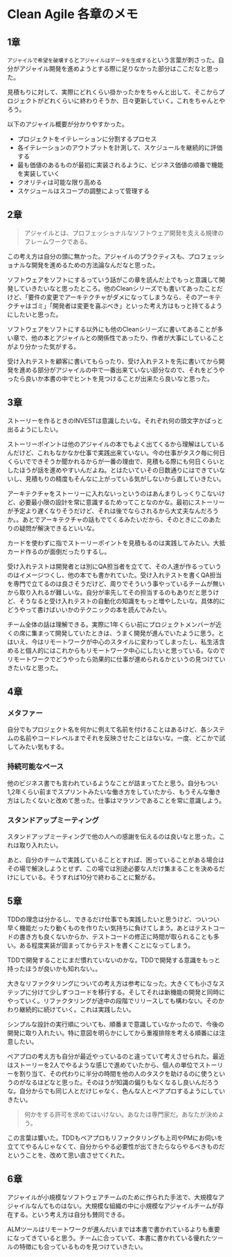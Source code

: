 # Clean Agile 各章のメモ

## 1章

`アジャイルで希望を破壊する`と`アジャイルはデータを生成する`という言葉が刺さった。自分がアジャイル開発を進めようとする際に足りなかった部分はここだなと思った。

見積もりに対して、実際にどれくらい掛かったかをちゃんと出して、そこからプロジェクトがどれくらいに終わりそうか、日々更新していく。これをちゃんとやろう。

以下のアジャイル概要が分かりやすかった。

- プロジェクトをイテレーションに分割するプロセス
- 各イテレーションのアウトプットを計測して、スケジュールを継続的に評価する
- 最も価値のあるものが最初に実装されるように、ビジネス価値の順番で機能を実装していく
- クオリティは可能な限り高める
- スケジュールはスコープの調整によって管理する

## 2章

> アジャイルとは、プロフェッショナルなソフトウェア開発を支える規律のフレームワークである。

この考え方は自分の頭に無かった。アジャイルのプラクティスも、プロフェッショナルな開発を進めるための方法論なんだなと思った。

ソフトウェアをソフトにするっていう話がこの章を読んだ上でもっと意識して開発していきたいなと思ったところ。他のCleanシリーズでも書いてあったことだけど、「要件の変更でアーキテクチャがダメになってしまうなら、そのアーキテクチャはゴミ」「開発者は変更を喜ぶべき」といった考え方はもっと持てるようにしたいと思った。

ソフトウェアをソフトにする以外にも他のCleanシリーズに書いてあることが多い章で、他の本とアジャイルとの関係性であったり、作者が大事にしていることがより分かった気がする。

受け入れテストを顧客に書いてもらったり、受け入れテストを先に書いてから開発を進める部分がアジャイルの中で一番出来ていない部分なので、それをどうやったら良いか本書の中でヒントを見つけることが出来たら良いなと思った。

## 3章

ストーリーを作るときのINVESTは意識したいな。それぞれ何の頭文字かぱっと出るようにしたい。

ストーリーポイントは他のアジャイルの本でもよく出てくるから理解はしているんだけど、これもなかなか仕事で実践出来ていない。今の仕事がタスク毎に何日くらいでできそうか聞かれるからが一番の理由で、見積もる際にも何日くらいとしたほうが話を進めやすいんだよね。とはたいていその日数通りにはできていないし、見積もりの精度もそんなに上がっている気がしないから直していきたい。

アーキテクチャをストーリーに入れないっというのはあんまりしっくりこないけど、必要最小限の設計を常に意識するためってことなのかな。最初にストーリーが予定より遅くなりそうだけど、それは後でならされるから大丈夫なんだろうか。。あとでアーキテクチャの話もでてくるみたいだから、そのときにこのあたりの疑問が解決できるといいな。

カードを使わずに指でストーリーポイントを見積もるのは実践してみたい。大抵カード作るのが面倒だったりするし。

受け入れテストは開発者とは別にQA担当者を立てて、その人達が作るっていうのはイメージつくし、他の本でも書かれていた。受け入れテストを書くQA担当を専門で立てるのは良さそうだけど、周りでそういう事やっているチームが無いから取り入れるが難しいな。自分が率先してその担当するのもありだと思うけど、そうなると受け入れテストの自動化の知識をもっと増やしたいな。具体的にどうやって書けばいいかのテクニックの本を読んでみたい。

チーム全体の話は理解できる。実際に1年くらい前にプロジェクトメンバーが近くの席に集まって開発していたときは、うまく開発が進んでいたように思う。とはいえ、今はリモートワークが中心のスタイルに変わってしまったし、私生活含めると個人的にはこれからもリモートワーク中心にしたいと思っている。なのでリモートワークでどうやったら効果的に仕事が進められるかというの見つけていきたいなと思った。

## 4章

### メタファー

自分でもプロジェクト名を何かに例えて名前を付けることはあるけど、各システムの名前やコードレベルまでそれを反映させたことはないな。一度、どこかで試してみたい気もする。

### 持続可能なペース

他のビジネス書でも言われているようなことが詰まってたと思う。自分もつい1,2年くらい前までスプリントみたいな働き方をしていたから、もうそんな働き方はしたくないと改めて思った。仕事はマラソンであることを常に意識しよう。

### スタンドアップミーティング

スタンドアップミーティングで他の人への感謝を伝えるのは良いなと思った。これは取り入れたい。

あと、自分のチームで実践していることとすれば、困っていることがある場合はその場で解決しようとせず、この場では別途必要な人だけ集まることを決めるだけにしている。そうすれば10分で終わることに繋がる。

## 5章

TDDの理念は分かるし、できるだけ仕事でも実践したいと思うけど、ついつい早く機能だったり動くものを作りたい気持ちに負けてしまう。あとはテストコードの書き方も良くないからか、テストコードの修正に時間が取られることも多い。ある程度実装が固まってからテストを書くことになってしまう。

TDDで開発することにまだ慣れていないのかな。TDDで開発する意識をもっと持ったほうが良いかも知れない。。

大きなリファクタリングについての考え方は参考になった。大きくても小さなステップに分けて少しずつコードを移行する。そしてそれは新機能の開発と同時にやっていく。リファクタリングが途中の段階でリリースしても構わない。そのかわり継続的に続けていく。これは実践したい。

シンプルな設計の実行順についても、順番まで意識していなかったので、今後の開発に取り入れたい。特に意図を明らかにしてから重複排除を考える順番には注意したい。

ペアプロの考え方も自分が最近やっているのと違っていて考えさせられた。最近はストーリーを2人でやるような感じで進めていたから、個人の単位でストーリーを割り当て、その代わりに半分の時間を他の人のタスクを助けるのに使うというのがなるほどなと思った。そのほうが知識の偏りもなくなるし良いんだろうな。自分からでも同じ人とだけじゃなく、色んな人とペアプロするようにしていきたい。

> 何かをする許可を求めてはいけない。あなたは専門家だ。あなたが決めよう。

この言葉は響いた。TDDもペアプロもリファクタリングも上司やPMにお伺いを立ててやるんじゃなくて、自分からやる必要性が出てきたらならやるべきものだということを、改めて思い直させてくれた。

## 6章

アジャイルが小規模なソフトウェアチームのために作られた手法で、大規模なアジャイルなんてものはない。大規模な組織の中に小規模なアジャイルチームが存在する。という考え方は自分も賛同できる。

ALMツールはリモートワークが進んだいまでは本書で書かれているよりも重要になってきていると思う。チームに合っていて、本書に書かれている優れたツールの特徴にも合っているものを見つけていきたい。
